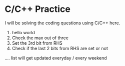 # C/C++ Practice
I will be solving the coding questions using C/C++ here.

1. hello world
2. Check the max out of three
3. Set the 3rd bit from RHS
4. Check if the last 2 bits from RHS are set or not


.... list will get updated everyday / every weekend
